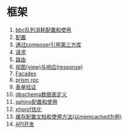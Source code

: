 框架
================================================

1. [bbc队列消耗配置和使用](10.queue.md)
1. [配置](100.configuration.md)
1. [通过composer引用第三方库](200.composer.md)
1. [请求](300.requests.md)
1. [路由](400.routing.md)
1. [视图(view)与响应(response)](500.responses.md)
1. [Facades](600.facades.md)
1. [prism rpc](700.prism.md)
1. [表单验证](800.validator.md)
1. [dbschema数据表定义](900.schema.md)
1. [sphinx配置和使用](1300.search.md)
1. [xhprof优化](1400.xhprof.md)
1. [缓存配置文档和使用方法(以memcached为例)](1500.cache.md)
1. [API开发](1600.prism.md)
